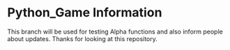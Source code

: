 # Python_Game Information
This branch will be used for testing Alpha functions and also inform people about updates.
Thanks for looking at this repository.


